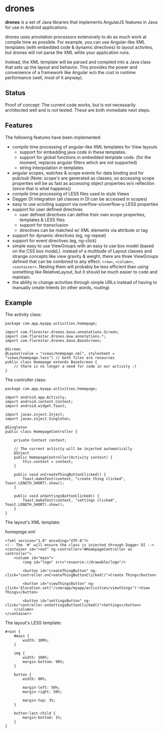 # drones

**drones** is a set of Java libraries that implements AngularJS features in Java for use in Android applications.

drones uses annotation processors extensively to do as much work at compile time as possible. For example, you can use
Angular-like XML templates (with embedded code & dynamic directives) to layout activites, but drones will not parse
the XML while your application runs.

Instead, the XML template will be parsed and compiled into a Java class that sets up the layout and behavior. This
provides the power and convenience of a framework like Angular w/o the cost in runtime performance (well, most of
it anyway).

## Status

Proof of concept: The current code works, but is not necessarily architected well and is not tested. These are both
immediate next steps.

## Features

The following features have been implemented:

* compile time processing of angular-like XML templates for View layouts
  * support for embedding java code in these templates.
  * support for global functions in embedded template code. (for the moment, replaces angular filters which are not supported)
  * string interpolation in templates
* angular scopes, watches & scope events for data binding and for pub/sub [Note: scope's are generated as classes, so
  accessing scope properties will be as fast as accessing object properties w/o reflection (since that is what happens))
* compile time processing of LESS files used to style Views
* Dagger DI integration (all classes in DI can be accessed in scopes)
* easy to use scrolling support via overflow-x/overflow-y LESS properties
* support for user defined directives
  * user defined directives can define their own scope properties, templates & LESS files
  * support for transclusion
  * directives can be matched w/ XML elements via attribute or tag
* support for dynamic directives (eg, ng-repeat)
* support for event directives (eg, ng-click)
* simple easy to use ViewGroups with an easy to use box model (based on the CSS box modeL). instead of a multitude of
  Layout classes and strange concepts like view gravity & weight, there are three ViewGroups defined that can be
  combined to any effect: `<row>`, `<column>`, `<container>`. Nesting them will probably be less efficient than using something like
  RelativeLayout, but it should be much easier to code and maintain.
* the ability to change activities through simple URLs instead of having to manually create Intents (in other words, routing)

## Example

The activity class:

```
package com.app.myapp.activities.homepage;

import com.flarestar.drones.base.annotations.Screen;
import com.flarestar.drones.mvw.annotations.*;
import com.flarestar.drones.base.BaseScreen;

@Screen
@Layout(value = "views/homepage.xml", stylesheet = "views/homepage.less") // both files are resources
public class Homepage extends BaseScreen {
    // there is no longer a need for code in our activity :)
}
```

The controller class:

```
package com.app.myapp.activities.homepage;

import android.app.Activity;
import android.content.Context;
import android.widget.Toast;

import javax.inject.Inject;
import javax.inject.Singleton;

@Singleton
public class HomepageController {

    private Context context;

    // The current activity will be injected automatically
    @Inject
    public HomepageController(Activity context) {
        this.context = context;
    }

    public void onCreateThingButtonClicked() {
        Toast.makeText(context, "create thing clicked", Toast.LENGTH_SHORT).show();
    }

    public void onSettingsButtonClicked() {
        Toast.makeText(context, "settings clicked", Toast.LENGTH_SHORT).show();
    }
}
```

The layout's XML template:

_homepage.xml_
```
<?xml version="1.0" encoding="UTF-8"?>
<!-- The '#' will ensure the class is injected through Dagger DI -->
<container id="root" ng-controller="#HomepageController as controller">
    <column id="main">
        <img id="logo" src="resource://drawable/logo"/>

        <button id="createThingButton" ng-click="controller.onCreateThingButtonClicked()">Create Thing</button>

        <button id="viewThingsButton" ng-click='$location.set("/com/app/myapp/activities/viewthings")'>View Things</button>

        <button id="settingsButton" ng-click="controller.onSettingsButtonClicked()">Settings</button>
    </column>
</container>
```

The layout's LESS template:

```
#root {
    #main {
        width: 100%;
    }

    img {
        width: 100%;
        margin-bottom: 90%;
    }

    button {
        width: 80%;

        margin-left: 50%;
        margin-right: 50%;

        margin-top: 3%;
    }

    button:last-child {
        margin-bottom: 1%;
    }
}
```
